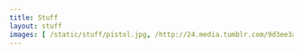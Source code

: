```yaml
---
title: Stuff
layout: stuff
images: [ /static/stuff/pistol.jpg, /http://24.media.tumblr.com/9d3ee3a8a0de405170777c4fd6fa773b/tumblr_mt6o8iTY6L1s771xno1_1280.jpg ]
---
```




